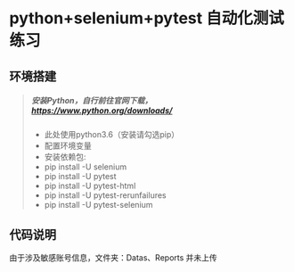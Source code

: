 # python+selenium+pytest 自动化测试练习

## 环境搭建
> ##### 安装Python，自行前往官网下载，https://www.python.org/downloads/
> * 此处使用python3.6（安装请勾选pip）
> * 配置环境变量
> * 安装依赖包:
> * pip install -U selenium
> * pip install -U pytest 
> * pip install -U pytest-html
> * pip install -U pytest-rerunfailures
> * pip install -U pytest-selenium

## 代码说明
由于涉及敏感账号信息，文件夹：Datas、Reports 并未上传


